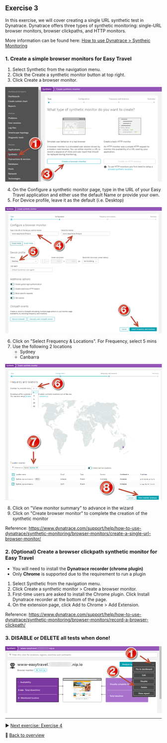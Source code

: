 ## Exercise 3
In this exercise, we will cover creating a single URL synthetic test in Dynatrace. Dynatrace offers three types of synthetic monitoring: single-URL browser monitors, browser clickpaths, and HTTP monitors.

More information can be found here: [How to use Dynatrace > Syntheic Monitoring](https://www.dynatrace.com/support/help/how-to-use-dynatrace/synthetic-monitoring)

### 1. Create a simple browser monitors for Easy Travel

1. Select Synthetic from the navigation menu.
2. Click the Create a synthetic monitor button at top right.
3. Click Create a browser monitor.

![SR](/assets/301-SYN-01.png)

4. On the Configure a synthetic monitor page, type in the URL of your Easy Travel application and either use the default Name or provide your own.
5. For Device profile, leave it as the default (i.e. Desktop)

![SR](/assets/301-SYN-02.png)

6. Click on "Select Frequency & Locations". For Frequency, select 5 mins
7. Use the following 2 locations
   * Sydney
   * Canbarra

![SR](/assets/301-SYN-03.png)

8. Click on "View monitor summary" to advance in the wizard
9. Click on "Create browser monitor" to complete the creation of the synthetic monitor

Reference: https://www.dynatrace.com/support/help/how-to-use-dynatrace/synthetic-monitoring/browser-monitors/create-a-single-url-browser-monitor/

### 2. (Optional) Create a browser clickpath synthetic monitor for Easy Travel

 * You will need to install the **Dynatrace recorder (chrome plugin)**
 * Only **Chrome** is supported due to the requirement to run a plugin

1. Select Synthetic from the navigation menu.
2. Click Create a synthetic monitor > Create a browser monitor.
3. First-time users are asked to install the Chrome plugin. Click Install Dynatrace recorder at the bottom of the page.
4. On the extension page, click Add to Chrome > Add Extension.

Reference: https://www.dynatrace.com/support/help/how-to-use-dynatrace/synthetic-monitoring/browser-monitors/record-a-browser-clickpath/

### 3. DISABLE or DELETE all tests when done!

![SR](/assets/303-Delete.png)

---

:arrow_forward: [Next exercise: Exercise 4](/ex4)

:arrow_up_small: [Back to overview](https://github.com/performgohot19/DEM)

